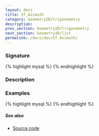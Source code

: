 ```yaml
---
layout: docs
title: ST_Azimuth
category: Geometry2D/trigonometry
description: 
prev_section: Geometry2D/trigonometry
next_section: Geometry3D/list
permalink: /docs/dev/ST_Azimuth/
---
```


### Signature

{% highlight mysql %}
{% endhighlight %}

### Description

### Examples

{% highlight mysql %}
{% endhighlight %}

##### See also

* <a href="https://github.com/irstv/H2GIS/blob/51910b27b5dc2b3b4353bb43a683f8649628ea8d/h2spatial-ext/src/main/java/org/h2gis/h2spatialext/function/spatial/trigonometry/ST_Azimuth.java" target="_blank">Source code</a>

